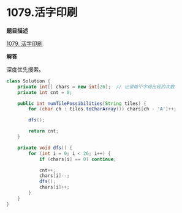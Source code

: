 # 1079.活字印刷

**题目描述**

[1079. 活字印刷](https://leetcode-cn.com/problems/letter-tile-possibilities/)

**解答**

深度优先搜索。

```java
class Solution {
    private int[] chars = new int[26];  // 记录每个字母出现的次数
    private int cnt = 0;

    public int numTilePossibilities(String tiles) {
        for (char ch : tiles.toCharArray()) chars[ch - 'A']++;

        dfs();

        return cnt;
    }

    private void dfs() {
        for (int i = 0; i < 26; i++) {
            if (chars[i] == 0) continue;

            cnt++;
            chars[i]--;
            dfs();
            chars[i]++;
        }
    }
}
```